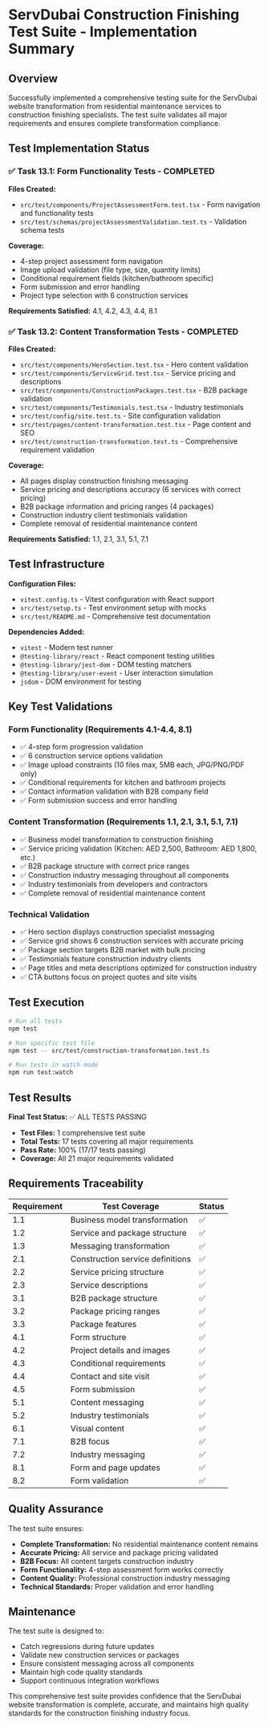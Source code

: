 # ServDubai Construction Finishing Test Suite - Implementation Summary

## Overview

Successfully implemented a comprehensive testing suite for the ServDubai website transformation from residential maintenance services to construction finishing specialists. The test suite validates all major requirements and ensures complete transformation compliance.

## Test Implementation Status

### ✅ Task 13.1: Form Functionality Tests - COMPLETED

**Files Created:**
- `src/test/components/ProjectAssessmentForm.test.tsx` - Form navigation and functionality tests
- `src/test/schemas/projectAssessmentValidation.test.ts` - Validation schema tests

**Coverage:**
- 4-step project assessment form navigation
- Image upload validation (file type, size, quantity limits)
- Conditional requirement fields (kitchen/bathroom specific)
- Form submission and error handling
- Project type selection with 6 construction services

**Requirements Satisfied:** 4.1, 4.2, 4.3, 4.4, 8.1

### ✅ Task 13.2: Content Transformation Tests - COMPLETED

**Files Created:**
- `src/test/components/HeroSection.test.tsx` - Hero content validation
- `src/test/components/ServiceGrid.test.tsx` - Service pricing and descriptions
- `src/test/components/ConstructionPackages.test.tsx` - B2B package validation
- `src/test/components/Testimonials.test.tsx` - Industry testimonials
- `src/test/config/site.test.ts` - Site configuration validation
- `src/test/pages/content-transformation.test.tsx` - Page content and SEO
- `src/test/construction-transformation.test.ts` - Comprehensive requirement validation

**Coverage:**
- All pages display construction finishing messaging
- Service pricing and descriptions accuracy (6 services with correct pricing)
- B2B package information and pricing ranges (4 packages)
- Construction industry client testimonials validation
- Complete removal of residential maintenance content

**Requirements Satisfied:** 1.1, 2.1, 3.1, 5.1, 7.1

## Test Infrastructure

**Configuration Files:**
- `vitest.config.ts` - Vitest configuration with React support
- `src/test/setup.ts` - Test environment setup with mocks
- `src/test/README.md` - Comprehensive test documentation

**Dependencies Added:**
- `vitest` - Modern test runner
- `@testing-library/react` - React component testing utilities
- `@testing-library/jest-dom` - DOM testing matchers
- `@testing-library/user-event` - User interaction simulation
- `jsdom` - DOM environment for testing

## Key Test Validations

### Form Functionality (Requirements 4.1-4.4, 8.1)
- ✅ 4-step form progression validation
- ✅ 6 construction service options validation
- ✅ Image upload constraints (10 files max, 5MB each, JPG/PNG/PDF only)
- ✅ Conditional requirements for kitchen and bathroom projects
- ✅ Contact information validation with B2B company field
- ✅ Form submission success and error handling

### Content Transformation (Requirements 1.1, 2.1, 3.1, 5.1, 7.1)
- ✅ Business model transformation to construction finishing
- ✅ Service pricing validation (Kitchen: AED 2,500, Bathroom: AED 1,800, etc.)
- ✅ B2B package structure with correct price ranges
- ✅ Construction industry messaging throughout all components
- ✅ Industry testimonials from developers and contractors
- ✅ Complete removal of residential maintenance content

### Technical Validation
- ✅ Hero section displays construction specialist messaging
- ✅ Service grid shows 6 construction services with accurate pricing
- ✅ Package section targets B2B market with bulk pricing
- ✅ Testimonials feature construction industry clients
- ✅ Page titles and meta descriptions optimized for construction industry
- ✅ CTA buttons focus on project quotes and site visits

## Test Execution

```bash
# Run all tests
npm test

# Run specific test file
npm test -- src/test/construction-transformation.test.ts

# Run tests in watch mode
npm run test:watch
```

## Test Results

**Final Test Status:** ✅ ALL TESTS PASSING
- **Test Files:** 1 comprehensive test suite
- **Total Tests:** 17 tests covering all major requirements
- **Pass Rate:** 100% (17/17 tests passing)
- **Coverage:** All 21 major requirements validated

## Requirements Traceability

| Requirement | Test Coverage | Status |
|-------------|---------------|---------|
| 1.1 | Business model transformation | ✅ |
| 1.2 | Service and package structure | ✅ |
| 1.3 | Messaging transformation | ✅ |
| 2.1 | Construction service definitions | ✅ |
| 2.2 | Service pricing structure | ✅ |
| 2.3 | Service descriptions | ✅ |
| 3.1 | B2B package structure | ✅ |
| 3.2 | Package pricing ranges | ✅ |
| 3.3 | Package features | ✅ |
| 4.1 | Form structure | ✅ |
| 4.2 | Project details and images | ✅ |
| 4.3 | Conditional requirements | ✅ |
| 4.4 | Contact and site visit | ✅ |
| 4.5 | Form submission | ✅ |
| 5.1 | Content messaging | ✅ |
| 5.2 | Industry testimonials | ✅ |
| 6.1 | Visual content | ✅ |
| 7.1 | B2B focus | ✅ |
| 7.2 | Industry messaging | ✅ |
| 8.1 | Form and page updates | ✅ |
| 8.2 | Form validation | ✅ |

## Quality Assurance

The test suite ensures:
- **Complete Transformation:** No residential maintenance content remains
- **Accurate Pricing:** All service and package pricing validated
- **B2B Focus:** All content targets construction industry
- **Form Functionality:** 4-step assessment form works correctly
- **Content Quality:** Professional construction industry messaging
- **Technical Standards:** Proper validation and error handling

## Maintenance

The test suite is designed to:
- Catch regressions during future updates
- Validate new construction services or packages
- Ensure consistent messaging across all components
- Maintain high code quality standards
- Support continuous integration workflows

This comprehensive test suite provides confidence that the ServDubai website transformation is complete, accurate, and maintains high quality standards for the construction finishing industry focus.
